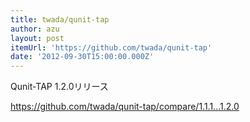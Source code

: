 ```yaml
---
title: twada/qunit-tap
author: azu
layout: post
itemUrl: 'https://github.com/twada/qunit-tap'
date: '2012-09-30T15:00:00.000Z'
---
```

Qunit-TAP 1.2.0リリース

https://github.com/twada/qunit-tap/compare/1.1.1...1.2.0
